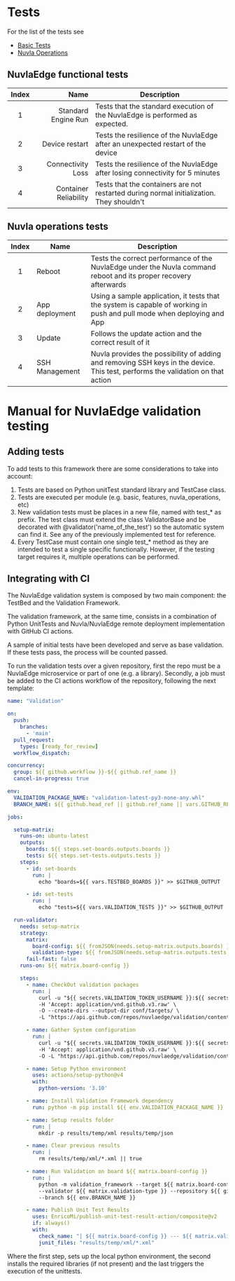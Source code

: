 # Tests

For the list of the tests see

* [Basic Tests](01%20Basic%20Tests.md)
* [Nuvla Operations](02%20Nuvla%20Operations.md)

## NuvlaEdge functional tests

| Index |                  Name | Description                                                                                                               |
|:---:|----------------------:|---------------------------------------------------------------------------------------------------------------------------|
|1   |   Standard Engine Run | Tests that the standard execution of the NuvlaEdge is performed as expected.                                              |
|2   |        Device restart | Tests the resilience of the NuvlaEdge after an unexpected restart of the device                                           |  
|3   |     Connectivity Loss | Tests the resilience of the NuvlaEdge after losing connectivity for 5 minutes                                             | 
|4   | Container Reliability | Tests that the containers are not restarted during normal initialization. They shouldn't                                  |


## Nuvla operations tests

| Index | Name            | Description                                                                                                                     |
|:---:|-----------------|---------------------------------------------------------------------------------------------------------------------------------|
| 1   | Reboot          | Tests the correct performance of the NuvlaEdge under the Nuvla command reboot and its proper recovery afterwards                |
| 2   | App deployment  | Using a sample application, it tests that the system is capable of working in push and pull mode when deploying and App         |
| 3   | Update          | Follows the update action and the correct result of it                                                                          |
| 4   | SSH Management  | Nuvla provides the possibility of adding and removing SSH keys in the device. This test, performs the validation on that action |

# Manual for NuvlaEdge validation testing

## Adding tests

To add tests to this framework there are some considerations to take into account:

1. Tests are based on Python unitTest standard library and TestCase class.
2. Tests are executed per module (e.g. basic, features, nuvla_operations, etc)
3. New validation tests must be places in a new file, named with test_* as
   prefix. The test class must extend the class ValidatorBase and be decorated
   with @validator('name_of_the_test') so the automatic system can find it. See
   any of the previously implemented test for reference.
4. Every TestCase must contain one single test_* method as they are intended to
   test a single specific functionally. However, if the testing target requires
   it, multiple operations can be performed.

## Integrating with CI

The NuvlaEdge validation system is composed by two main component: the TestBed
and the Validation Framework.

The validation framework, at the same time, consists in a combination of Python
UnitTests and Nuvla/NuvlaEdge remote deployment implementation with GitHub CI
actions.

A sample of initial tests have been developed and serve as base validation. If
these tests pass, the process will be counted passed.

To run the validation tests over a given repository, first the repo must be a
NuvlaEdge microservice or part of one
(e.g. a library). Secondly, a job must be added to the CI actions workflow of
the repository, following the next template:

```yaml
name: "Validation"

on:
  push:
    branches:
      - 'main'
  pull_request:
    types: [ready_for_review]
  workflow_dispatch:

concurrency:
  group: ${{ github.workflow }}-${{ github.ref_name }}
  cancel-in-progress: true

env:
  VALIDATION_PACKAGE_NAME: "validation-latest-py3-none-any.whl"
  BRANCH_NAME: ${{ github.head_ref || github.ref_name || vars.GITHUB_REF_NAME }}

jobs:

  setup-matrix:
    runs-on: ubuntu-latest
    outputs:
      boards: ${{ steps.set-boards.outputs.boards }}
      tests: ${{ steps.set-tests.outputs.tests }}
    steps:
      - id: set-boards
        run: |
          echo "boards=${{ vars.TESTBED_BOARDS }}" >> $GITHUB_OUTPUT

      - id: set-tests
        run: |
          echo "tests=${{ vars.VALIDATION_TESTS }}" >> $GITHUB_OUTPUT

  run-validator:
    needs: setup-matrix
    strategy:
      matrix:
        board-config: ${{ fromJSON(needs.setup-matrix.outputs.boards) }}
        validation-type: ${{ fromJSON(needs.setup-matrix.outputs.tests) }}
      fail-fast: false
    runs-on: ${{ matrix.board-config }}

    steps:
      - name: CheckOut validation packages
        run: |
          curl -u "${{ secrets.VALIDATION_TOKEN_USERNAME }}:${{ secrets.VALIDATION_TOKEN_SECRET }}" \
          -H 'Accept: application/vnd.github.v3.raw' \
          -O --create-dirs --output-dir conf/targets/ \
          -L "https://api.github.com/repos/nuvlaedge/validation/contents/conf/targets/${{ matrix.board-config }}.toml" \

      - name: Gather System configuration
        run: |
          curl -u "${{ secrets.VALIDATION_TOKEN_USERNAME }}:${{ secrets.VALIDATION_TOKEN_SECRET }}" \
          -H 'Accept: application/vnd.github.v3.raw' \
          -O -L "https://api.github.com/repos/nuvlaedge/validation/contents/${{ env.VALIDATION_PACKAGE_NAME }}"

      - name: Setup Python environment
        uses: actions/setup-python@v4
        with:
          python-version: '3.10'

      - name: Install Validation Framework dependency
        run: python -m pip install ${{ env.VALIDATION_PACKAGE_NAME }}  --force-reinstall

      - name: Setup results folder
        run: |
          mkdir -p results/temp/xml results/temp/json

      - name: Clear previous results
        run: |
          rm results/temp/xml/*.xml || true

      - name: Run Validation on board ${{ matrix.board-config }}
        run: |
          python -m validation_framework --target ${{ matrix.board-config }}.toml \
          --validator ${{ matrix.validation-type }} --repository ${{ github.event.repository.name }} \
          --branch ${{ env.BRANCH_NAME }} 

      - name: Publish Unit Test Results
        uses: EnricoMi/publish-unit-test-result-action/composite@v2
        if: always()
        with:
          check_name: "| ${{ matrix.board-config }} --- ${{ matrix.validation-type }} |"
          junit_files: "results/temp/xml/*.xml"
```

Where the first step, sets up the local python environment, the second installs
the required libraries (if not present) and the last triggers the execution of
the unittests. 
